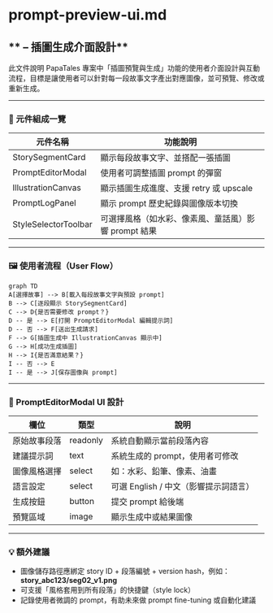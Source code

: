 # **prompt-preview-ui.md**

## ** – 插圖生成介面設計**

此文件說明 PapaTales 專案中「插圖預覽與生成」功能的使用者介面設計與互動流程，目標是讓使用者可以針對每一段故事文字產出對應圖像，並可預覽、修改或重新生成。

---

### **🧩 元件組成一覽**

| **元件名稱**   | **功能說明**                                   |
| -------------------- | ---------------------------------------------------- |
| StorySegmentCard     | 顯示每段故事文字、並搭配一張插圖                     |
| PromptEditorModal    | 使用者可調整插圖 prompt 的彈窗                       |
| IllustrationCanvas   | 顯示插圖生成進度、支援 retry 或 upscale              |
| PromptLogPanel       | 顯示 prompt 歷史紀錄與圖像版本切換                   |
| StyleSelectorToolbar | 可選擇風格（如水彩、像素風、童話風）影響 prompt 結果 |

---

### **🖼️ 使用者流程（User Flow）**

```
graph TD
A[選擇故事] --> B[載入每段故事文字與預設 prompt]
B --> C[逐段顯示 StorySegmentCard]
C --> D{是否需要修改 prompt？}
D -- 是 --> E[打開 PromptEditorModal 編輯提示詞]
D -- 否 --> F[送出生成請求]
F --> G[插圖生成中 IllustrationCanvas 顯示中]
G --> H[成功生成插圖]
H --> I{是否滿意結果？}
I -- 否 --> E
I -- 是 --> J[保存圖像與 prompt]
```

---

### **📐 PromptEditorModal UI 設計**

| **欄位** | **類型** | **說明**                        |
| -------------- | -------------- | ------------------------------------- |
| 原始故事段落   | readonly       | 系統自動顯示當前段落內容              |
| 建議提示詞     | text           | 系統生成的 prompt，使用者可修改       |
| 圖像風格選擇   | select         | 如：水彩、鉛筆、像素、油畫            |
| 語言設定       | select         | 可選 English / 中文（影響提示詞語言） |
| 生成按鈕       | button         | 提交 prompt 給後端                    |
| 預覽區域       | image          | 顯示生成中或結果圖像                  |

---

### **💡 額外建議**

* 圖像儲存路徑應綁定 story ID + 段落編號 + version hash，例如：**story_abc123/seg02_v1.png**
* 可支援「風格套用到所有段落」的快捷鍵（style lock）
* 記錄使用者微調的 prompt，有助未來做 prompt fine-tuning 或自動化建議
